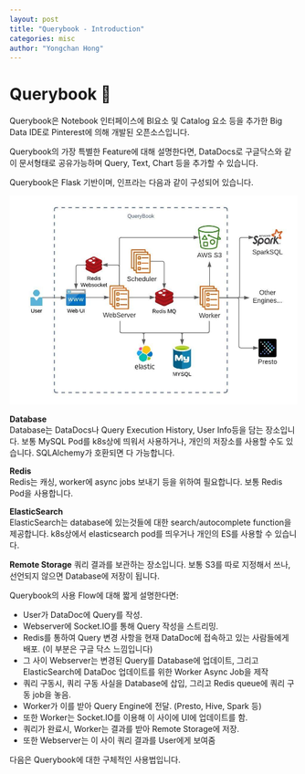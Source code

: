 ```yaml
---
layout: post
title: "Querybook - Introduction"
categories: misc
author: "Yongchan Hong"
---
```


# Querybook 📔

Querybook은 Notebook 인터페이스에 BI요소 및 Catalog 요소 등을 추가한 Big Data IDE로 Pinterest에 의해 개발된 오픈소스입니다.

Querybook의 가장 특별한 Feature에 대해 설명한다면, DataDocs로 구글닥스와 같이 문서형태로 공유가능하며 Query, Text, Chart 등을 추가할 수 있습니다.

Querybook은 Flask 기반이며, 인프라는 다음과 같이 구성되어 있습니다.

![](./images/querybook_infra.jpeg)

**Database**  
Database는 DataDocs나 Query Execution History, User Info등을 담는 장소입니다. 보통 MySQL Pod를 k8s상에 띄워서 사용하거나, 개인의 저장소를 사용할 수도 있습니다. SQLAlchemy가 호환되면 다 가능합니다.

**Redis**  
Redis는 캐싱, worker에 async jobs 보내기 등을 위하여 필요합니다. 보통 Redis Pod을 사용합니다.

**ElasticSearch**  
ElasticSearch는 database에 있는것들에 대한 search/autocomplete function을 제공합니다. k8s상에서 elasticsearch pod를 띄우거나 개인의 ES를 사용할 수 있습니다.

**Remote Storage** 
쿼리 결과를 보관하는 장소입니다. 보통 S3를 따로 지정해서 쓰나, 선언되지 않으면 Database에 저장이 됩니다.

Querybook의 사용 Flow에 대해 짧게 설명한다면:

-  User가 DataDoc에 Query를 작성.
- Webserver에 Socket.IO를 통해 Query 작성을 스트리밍.
- Redis를 통하여 Query 변경 사항을 현재 DataDoc에 접속하고 있는 사람들에게 배포. (이 부분은 구글 닥스 느낌입니다)
- 그 사이 Webserver는 변경된 Query를 Database에 업데이트, 그리고 ElasticSearch에 DataDoc 업데이트를 위한 Worker Async Job을 제작
- 쿼리 구동시, 쿼리 구동 사실을 Database에 삽입, 그리고 Redis queue에 쿼리 구동 job을 놓음.
- Worker가 이를 받아 Query Engine에 전달. (Presto, Hive, Spark 등)
- 또한 Worker는 Socket.IO를 이용해 이 사이에 UI에 업데이트를 함.
- 쿼리가 완료시, Worker는 결과를 받아 Remote Storage에 저장.
- 또한 Webserver는 이 사이 쿼리 결과를 User에게 보여줌

다음은 Querybook에 대한 구체적인 사용법입니다.